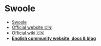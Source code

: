 # Swoole

- [Swoole](https://github.com/swoole)
- [Official website :cn:](https://www.swoole.com)
- [Official wiki :cn:](https://wiki.swoole.com)
- [**English community website, docs & blog**](https://swoole.dev)
